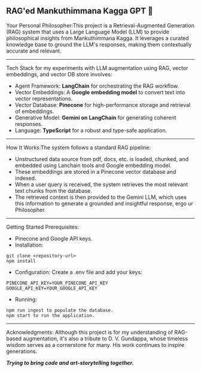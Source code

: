 RAG'ed Mankuthimmana Kagga GPT 📜
------------------------

Your Personal Philosopher:This project is a Retrieval-Augmented Generation (RAG) system that uses a Large Language Model (LLM) to provide philosophical insights from Mankuthimmana Kagga. It leverages a curated knowledge base to ground the LLM's responses, making them contextually accurate and relevant.

--------------------

Tech Stack for my experiments with LLM augmentation using RAG, vector embeddings, and vector DB store involves:
- Agent Framework: **LangChain** for orchestrating the RAG workflow.
- Vector Embeddings: A **Google embedding model** to convert text into vector representations.
- Vector Database: **Pinecone** for high-performance storage and retrieval of embeddings.
- Generative Model: **Gemini on LangChain** for generating coherent responses.
- Language: **TypeScript** for a robust and type-safe application.

-----------------------

How It Works:The system follows a standard RAG pipeline:
- Unstructured data source from pdf, docs, etc. is loaded, chunked, and embedded using Lanchain tools and Google embedding model.
- These embeddings are stored in a Pinecone vector database and indexed.
- When a user query is received, the system retrieves the most relevant text chunks from the database.
- The retrieved context is then provided to the Gemini LLM, which uses this information to generate a grounded and insightful response, ergo ur Philosopher. 

------------------

Getting Started
Prerequisites:
- Pinecone and Google API keys.
- Installation:
```
git clone <repository-url>
npm install
```
- Configuration: Create a .env file and add your keys:
```
PINECONE_API_KEY=YOUR_PINECONE_API_KEY
GOOGLE_API_KEY=YOUR_GOOGLE_API_KEY
```
- Running:
```
npm run ingest to populate the database.
npm start to run the application.
```
----------------------
Acknowledgments:
Although this project is for my understanding of RAG-based augmentation, it's also a tribute to D. V. Gundappa, whose timeless wisdom serves as a cornerstone for many. His work continues to inspire generations.

**_Trying to bring code and art-storytelling together._**

